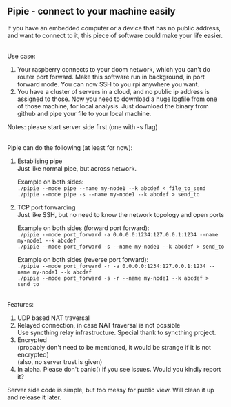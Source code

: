 Pipie - connect to your machine easily
------
If you have an embedded computer or a device that has no public address, and want to connect to it, 
this piece of software could make your life easier.

\
Use case:
1. Your raspberry connects to your doom network, which you can't do router port forward. Make this software 
run in background, in port forward mode. You can now SSH to you rpi anywhere you want.
2. You have a cluster of servers in a cloud, and no public ip address is assigned to those. Now you need to 
download a huge logfile from one of those machine, for local analysis. Just download the binary from github and pipe your file to your local
machine.  

Notes: please start server side first (one with -s flag)

\
Pipie can do the following (at least for now):
1. Establising pipe\
   Just like normal pipe, but across network.
   
   Example on both sides:\
   `./pipie --mode pipe --name my-node1 --k abcdef < file_to_send`\
   `./pipie --mode pipe -s --name my-node1 --k abcdef > send_to`
   
2. TCP port forwarding\
   Just like SSH, but no need to know the network topology and open ports
   
   Example on both sides (forward port forward):\
      `./pipie --mode port_forward -a 0.0.0.0:1234:127.0.0.1:1234 --name my-node1 --k abcdef`\
      `./pipie --mode port_forward -s --name my-node1 --k abcdef > send_to`
   
   Example on both sides (reverse port forward):\
      `./pipie --mode port_forward -r -a 0.0.0.0:1234:127.0.0.1:1234 --name my-node1 --k abcdef`\
      `./pipie --mode port_forward -s -r --name my-node1 --k abcdef > send_to`

\
Features:
1. UDP based NAT traversal
2. Relayed connection, in case NAT traversal is not possible\
   Use syncthing relay infrastructure. Special thank to syncthing project.
3. Encrypted\
   (propably don't need to be mentioned, it would be strange if it is not encrypted)\
   (also, no server trust is given)
4. In alpha. Please don't panic() if you see issues. Would you kindly report it?


Server side code is simple, but too messy for public view. Will clean it up and release it later. 
